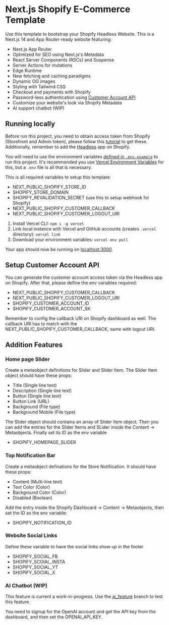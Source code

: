 # Next.js Shopify E-Commerce Template

Use this template to bootstrap your Shopify Headless Website. This is a Next.js 14 and App Router-ready website featuring:

- Next.js App Router
- Optimized for SEO using Next.js's Metadata
- React Server Components (RSCs) and Suspense
- Server Actions for mutations
- Edge Runtime
- New fetching and caching paradigms
- Dynamic OG images
- Styling with Tailwind CSS
- Checkout and payments with Shopify
- Password-less authentication using [Customer Account API](https://shopify.dev/docs/api/customer)
- Customize your website's look via Shopify Metadata
- AI support chatbot (WIP)

## Running locally

Before run this project, you need to obtain access token from Shopify (Storefront and Admin token), please follow this [tutorial](https://www.shopify.com/ca/partners/blog/17056443-how-to-generate-a-shopify-api-token) to get these. Additionally, remember to add the [Headless](https://apps.shopify.com/headless) app on Shopify.

You will need to use the environment variables [defined in `.env.example`](.env.example) to run this project. It's recommended you use [Vercel Environment Variables](https://vercel.com/docs/concepts/projects/environment-variables) for this, but a `.env` file is all that is necessary.

This is all required variables to setup this template:

- NEXT_PUBLIC_SHOPIFY_STORE_ID
- SHOPIFY_STORE_DOMAIN
- SHOPIFY_REVALIDATION_SECRET (use this to setup webhook for Shopify)
- NEXT_PUBLIC_SHOPIFY_CUSTOMER_CALLBACK
- NEXT_PUBLIC_SHOPIFY_CUSTOMER_LOGOUT_URI

1. Install Vercel CLI: `npm i -g vercel`
2. Link local instance with Vercel and GitHub accounts (creates `.vercel` directory): `vercel link`
3. Download your environment variables: `vercel env pull`

Your app should now be running on [localhost:3000](http://localhost:3000/).

## Setup Customer Account API

You can generate the customer account access token via the Headless app on Shopify. After that, please define the env variables required:

- NEXT_PUBLIC_SHOPIFY_CUSTOMER_CALLBACK
- NEXT_PUBLIC_SHOPIFY_CUSTOMER_LOGOUT_URI
- SHOPIFY_CUSTOMER_ACCOUNT_ID
- SHOPIFY_CUSTOMER_ACCOUNT_SK

Remember to config the callback URI on Shopify dashboard as well. The callback URI has to match with the NEXT_PUBLIC_SHOPIFY_CUSTOMER_CALLBACK, same with logout URI.

## Addition Features

### Home page Slider

Create a metaobject definitions for Slider and Slider Item. The Slider Item object should have these props:

- Title (Single line text)
- Description (Single line text)
- Button (Single line text)
- Button Link (URL)
- Background (File type)
- Background Mobile (File type)

The Slider object should contains an array of Slider Item object. Then you can add the entries for the Slider Items and SLider inside the Content -> Metaobjects. Finally set its ID as the env variable

- SHOPIFY_HOMEPAGE_SLIDER

### Top Notification Bar

Create a metaobject definations for the Store Notification. It should have these props:

- Content (Multi-line text)
- Text Color (Color)
- Background Color (Color)
- Disabled (Boolean)

Add the entry inside the Shopify Dashboard -> Content -> Metaobjects, then set the ID as the env variable:

- SHOPIFY_NOTIFICATION_ID

### Website Social Links

Define these variable to have the social links show up in the footer

- SHOPIFY_SOCIAL_FB
- SHOPIFY_SCOIAL_INSTA
- SHOPIFY_SOCIAL_YT
- SHOPIFY_SOCIAL_X

### AI Chatbot (WIP)

This feature is current a work-in-progress. Use the [ai_feature](https://github.com/WilliamD99/shopify-commerce-template-v2/tree/ai_feature) branch to test this feature.

You need to signup for the OpenAI account and get the API key from the dashboard, and then set the OPENAI_API_KEY.
